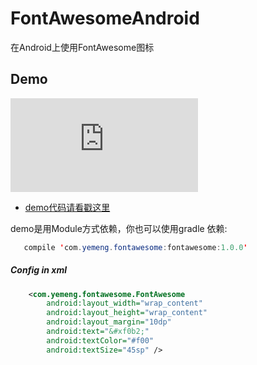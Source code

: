 FontAwesomeAndroid
==================

在Android上使用FontAwesome图标

## Demo
![](https://github.com/yemengsky/FontAwesomeAndroid/blob/master/app/src/main/res/layout/activity_main.xml)

- [demo代码请看戳这里](https://github.com/yemengsky/FontAwesomeAndroid/blob/master/app/src/main/res/layout/activity_main.xml)

demo是用Module方式依赖，你也可以使用gradle 依赖:
```java
   compile 'com.yemeng.fontawesome:fontawesome:1.0.0'
```


##### Config in xml

```xml
    <com.yemeng.fontawesome.FontAwesome
        android:layout_width="wrap_content"
        android:layout_height="wrap_content"
        android:layout_margin="10dp"
        android:text="&#xf0b2;"
        android:textColor="#f00"
        android:textSize="45sp" />
```

